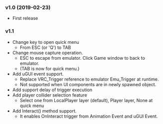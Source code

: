 
### v1.0 (2019-02-23)
- First release

### v1.1

- Change key to open quick menu
    - From ESC (or 'Q') to TAB
- Change mouse capture operation. 
    - ESC to escape from emulator. Click Game window to back to emulator.
    - (TAB is now for quick menu.)
- Add uGUI event support.
    - Replace VRC_Trigger reference to emulator Emu_Trigger at runtime.
    - Not supported when UI components are in newly spawned object.
- Add support delay of trigger execution
- Add player collider selection feature
    - Select one from LocalPlayer layer (default), Player layer, None at quick menu
- Add Interact() method support.
    - It enables OnInteract trigger from Animation Event and uGUI Event.
